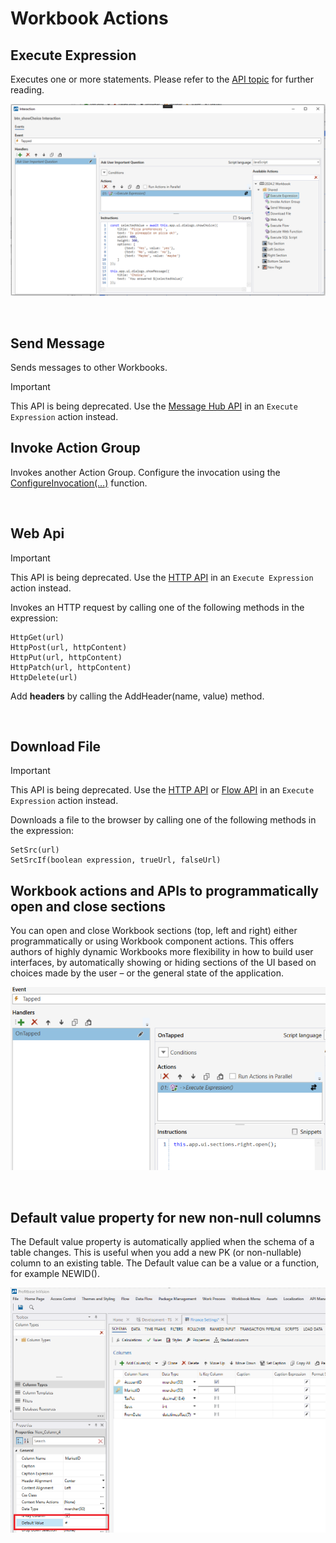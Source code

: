 
# Workbook Actions

## Execute Expression

Executes one or more statements.
Please refer to the [API topic](../apis.md) for further reading.  

![execute expression](../../../../../../images/invision/execute-expression-action.png)

<br/>

## Send Message

Sends messages to other Workbooks.

> [!IMPORTANT]
> This API is being deprecated. Use the [Message Hub API](../apis/message-hub-apis.md) in an `Execute Expression` action instead.

## Invoke Action Group

Invokes another Action Group. Configure the invocation using the [ConfigureInvocation(…)](../instructions/configinvocation.md) function.

<br/>

## Web Api

> [!IMPORTANT]
> This API is being deprecated. Use the [HTTP API](../apis/http-apis.md) in an `Execute Expression` action instead.

 Invokes an HTTP request by calling one of the following methods in the expression:
```
HttpGet(url)
HttpPost(url, httpContent)
HttpPut(url, httpContent)
HttpPatch(url, httpContent)
HttpDelete(url)
```  

Add **headers** by calling the AddHeader(name, value) method.

<br/>

## Download File

> [!IMPORTANT]
> This API is being deprecated. Use the [HTTP API](../apis/http-apis.md) or [Flow API](../apis/flow-apis.md) in an `Execute Expression` action instead.

Downloads a file to the browser by calling one of the following methods in the expression:
```
SetSrc(url)
SetSrcIf(boolean expression, trueUrl, falseUrl)
```

## Workbook actions and APIs to programmatically open and close sections

You can open and close Workbook sections (top, left and right) either programmatically or using Workbook component actions. This offers authors of highly dynamic Workbooks more flexibility in how to build user interfaces, by automatically showing or hiding sections of the UI based on choices made by the user – or the general state of the application.

![img](../../../../../../images/changelogs/inVision25_4_2.png)

<br/>

## Default value property for new non-null columns

The Default value property is automatically applied when the schema of a table changes. This is useful when you add a new PK (or non-nullable) column to an existing table. The Default value can be a value or a function, for example NEWID().

![img](../../../../../../images/changelogs/inVision25_4_3.png)

<br/>